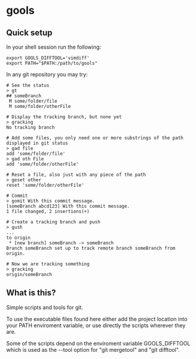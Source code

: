 gools
=====


Quick setup
-----------

In your shell session run the following:

	export GOOLS_DIFFTOOL='vimdiff'
	export PATH="$PATH:/path/to/gools"

In any git repository you may try:

	# See the status
	> gt
	## someBranch
	 M some/folder/file
	 M some/folder/otherFile
	
	# Display the tracking branch, but none yet
	> gracking
	No tracking branch
	
	# Add some files, you only need one or more substrings of the path displayed in git status
	> gad file
	add 'some/folder/file'
	> gad oth File
	add 'some/folder/otherFile'
	
	# Reset a file, also just with any piece of the path
	> geset other
	reset 'some/folder/otherFile'
	
	# Commit
	> gomit With this commit message.
	[someBranch abcd123] With this commit message.
	1 file changed, 2 insertions(+)
	
	# Create a tracking branch and push
	> gush
	...
	to origin
	 * [new branch] someBranch -> someBranch
	Branch someBranch set up to track remote branch someBranch from origin.
	
	# Now we are tracking something
	> gracking
	origin/someBranch


What is this?
-------------

Simple scripts and tools for git.


To use the executable files found here either add the project location into your PATH enviroment variable, or use directly the scripts wherever they are.

Some of the scripts depend on the enviroment variable GOOLS_DIFFTOOL
which is used as the --tool option for "git mergetool" and "git difftool".


